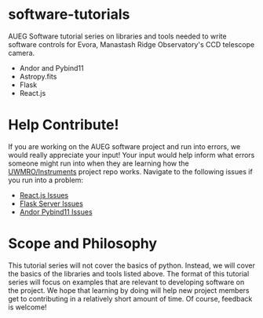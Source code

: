 # software-tutorials
AUEG Software tutorial series on libraries and tools needed to write software controls for Evora, Manastash Ridge Observatory's CCD telescope camera.

- Andor and Pybind11
- Astropy.fits
- Flask
- React.js

# Help Contribute!
If you are working on the AUEG software project and run into errors, we would really appreciate your input! Your input would help inform what errors someone might run into when they are learning how the [UWMRO/Instruments](https://github.com/UWMRO/Instruments/) project repo works. Navigate to the following issues if you run into a problem:

- [React.js Issues](https://github.com/UWMRO/Instruments/issues/66)
- [Flask Server Issues](https://github.com/UWMRO/Instruments/issues/65)
- [Andor Pybind11 Issues](https://github.com/UWMRO/Instruments/issues/64)



# Scope and Philosophy
This tutorial series will not cover the basics of python. Instead, we will cover the basics of the libraries and tools listed above. The format of this tutorial series will focus on examples that are relevant to developing software on the project. We hope that learning by doing will help new project members get to contributing in a relatively short amount of time. Of course, feedback is welcome!
